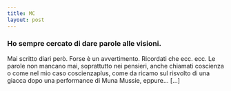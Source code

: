 ```yaml
---
title: MC
layout: post
---
```

### Ho sempre  cercato di dare parole alle visioni.
Mai scritto diari però. Forse è un avvertimento. Ricordati che ecc. ecc. Le parole non mancano mai, soprattutto nei pensieri, anche chiamati coscienza o come nel mio caso coscienzaplus, come da ricamo sul risvolto di una giacca dopo una performance di Muna Mussie, eppure… 
[...]
